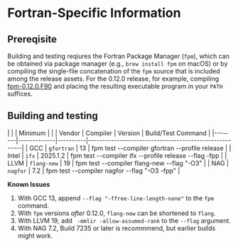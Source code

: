 # Fortran-Specific Information

## Prereqisite

Building and testing reqiures the Fortran Package Manager  (`fpm`), which can
be obtained via package manager (e.g., `brew install fpm` on macOS) or by
compiling the single-file concatenation of the `fpm` source that is included
among the release assets.  For the 0.12.0 release, for example, compiling
[fpm-0.12.0.F90](https://github.com/fortran-lang/fpm/releases/download/v0.12.0/fpm-0.12.0.F90)
and placing the resulting executable program in your `PATH` suffices.

## Building and testing

|        |             | Minimum  |                                                       |
| Vendor | Compiler    | Version  | Build/Test Command                                    |
|--------|-------------|----------|-------------------------------------------------------|
| GCC    | `gfortran`  | 13       | fpm test --compiler gfortran --profile release        |
| Intel  | `ifx`       | 2025.1.2 | fpm test --compiler ifx --profile release --flag -fpp |
| LLVM   | `flang-new` | 19       | fpm test --compiler flang-new --flag "-O3"            |
| NAG    | `nagfor`    | 7.2      | fpm test --compiler nagfor --flag "-O3 -fpp"          |

**Known Issues**
1. With GCC 13, append `--flag "-ffree-line-length-none"` to the `fpm` command.
2. With `fpm` versions _after_ 0.12.0, `flang-new` can be shortened to `flang`.
3. With LLVM 19, add ` -mmlir -allow-assumed-rank` to the `--flag` argument.
4. With NAG 7.2, Build 7235 or later is recommmend, but earlier builds might work.
